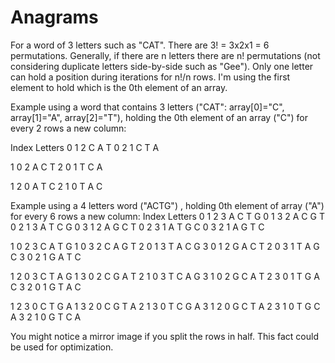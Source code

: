 Anagrams
========

For a word of 3 letters such as "CAT".  There are 3! = 3x2x1 = 6 permutations.  Generally, 
if there are n letters there are n! permutations (not considering duplicate letters side-by-side such as "Gee").
Only one letter can hold a position during iterations for n!/n rows.  I'm using the first element to hold which is 
the 0th element of an array.

Example using a word that contains 3 letters ("CAT": array[0]="C", array[1]="A", array[2]="T"), 
holding the 0th element of an array ("C") for every 2 rows a new column:



Index     Letters
0 1 2     C A T
0 2 1     C T A

1 0 2     A C T
2 0 1     T C A

1 2 0     A T C
2 1 0     T A C


Example using a 4 letters word ("ACTG") , holding 0th element of array ("A") for every 6 rows a new column:
Index       Letters
0 1 2 3     A C T G
0 1 3 2     A C G T
0 2 1 3     A T C G
0 3 1 2     A G C T
0 2 3 1     A T G C
0 3 2 1     A G T C

1 0 2 3     C A T G
1 0 3 2     C A G T
2 0 1 3     T A C G
3 0 1 2     G A C T
2 0 3 1     T A G C
3 0 2 1     G A T C

1 2 0 3     C T A G
1 3 0 2     C G A T
2 1 0 3     T C A G
3 1 0 2     G C A T
2 3 0 1     T G A C
3 2 0 1     G T A C

1 2 3 0     C T G A
1 3 2 0     C G T A
2 1 3 0     T C G A 
3 1 2 0     G C T A
2 3 1 0     T G C A
3 2 1 0     G T C A

You might notice a mirror image if you split the rows in half.  This fact could be used for optimization.

